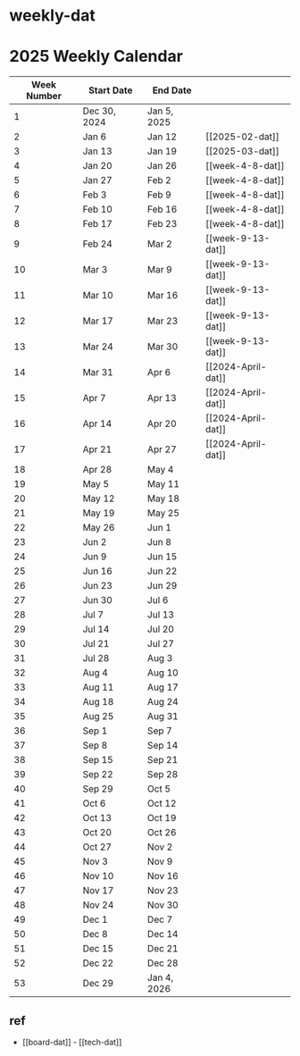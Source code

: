 
# weekly-dat



# 2025 Weekly Calendar

| Week Number | Start Date   | End Date    |                    |
| ----------- | ------------ | ----------- | ------------------ |
| 1           | Dec 30, 2024 | Jan 5, 2025 |                    |
| 2           | Jan 6        | Jan 12      | [[2025-02-dat]]    |
| 3           | Jan 13       | Jan 19      | [[2025-03-dat]]    |
| 4           | Jan 20       | Jan 26      | [[week-4-8-dat]]   |
| 5           | Jan 27       | Feb 2       | [[week-4-8-dat]]   |
| 6           | Feb 3        | Feb 9       | [[week-4-8-dat]]   |
| 7           | Feb 10       | Feb 16      | [[week-4-8-dat]]   |
| 8           | Feb 17       | Feb 23      | [[week-4-8-dat]]   |
| 9           | Feb 24       | Mar 2       | [[week-9-13-dat]]  |
| 10          | Mar 3        | Mar 9       | [[week-9-13-dat]]  |
| 11          | Mar 10       | Mar 16      | [[week-9-13-dat]]  |
| 12          | Mar 17       | Mar 23      | [[week-9-13-dat]]  |
| 13          | Mar 24       | Mar 30      | [[week-9-13-dat]]  |
| 14          | Mar 31       | Apr 6       | [[2024-April-dat]] |
| 15          | Apr 7        | Apr 13      | [[2024-April-dat]] |
| 16          | Apr 14       | Apr 20      | [[2024-April-dat]] |
| 17          | Apr 21       | Apr 27      | [[2024-April-dat]] |
| 18          | Apr 28       | May 4       |                    |
| 19          | May 5        | May 11      |                    |
| 20          | May 12       | May 18      |                    |
| 21          | May 19       | May 25      |                    |
| 22          | May 26       | Jun 1       |                    |
| 23          | Jun 2        | Jun 8       |                    |
| 24          | Jun 9        | Jun 15      |                    |
| 25          | Jun 16       | Jun 22      |                    |
| 26          | Jun 23       | Jun 29      |                    |
| 27          | Jun 30       | Jul 6       |                    |
| 28          | Jul 7        | Jul 13      |                    |
| 29          | Jul 14       | Jul 20      |                    |
| 30          | Jul 21       | Jul 27      |                    |
| 31          | Jul 28       | Aug 3       |                    |
| 32          | Aug 4        | Aug 10      |                    |
| 33          | Aug 11       | Aug 17      |                    |
| 34          | Aug 18       | Aug 24      |                    |
| 35          | Aug 25       | Aug 31      |                    |
| 36          | Sep 1        | Sep 7       |                    |
| 37          | Sep 8        | Sep 14      |                    |
| 38          | Sep 15       | Sep 21      |                    |
| 39          | Sep 22       | Sep 28      |                    |
| 40          | Sep 29       | Oct 5       |                    |
| 41          | Oct 6        | Oct 12      |                    |
| 42          | Oct 13       | Oct 19      |                    |
| 43          | Oct 20       | Oct 26      |                    |
| 44          | Oct 27       | Nov 2       |                    |
| 45          | Nov 3        | Nov 9       |                    |
| 46          | Nov 10       | Nov 16      |                    |
| 47          | Nov 17       | Nov 23      |                    |
| 48          | Nov 24       | Nov 30      |                    |
| 49          | Dec 1        | Dec 7       |                    |
| 50          | Dec 8        | Dec 14      |                    |
| 51          | Dec 15       | Dec 21      |                    |
| 52          | Dec 22       | Dec 28      |                    |
| 53          | Dec 29       | Jan 4, 2026 |                    |



## ref 

- [[board-dat]] - [[tech-dat]]